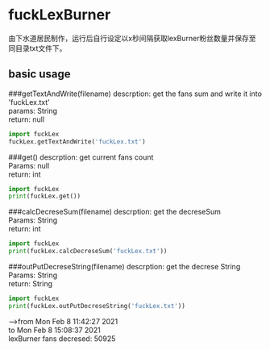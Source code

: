 # fuckLexBurner
由下水道居民制作，运行后自行设定以x秒间隔获取lexBurner粉丝数量并保存至同目录txt文件下。

## basic usage

###getTextAndWrite(filename)
descrption: get the fans sum and write it into 'fuckLex.txt'<br>
params: String<br>
return: null
```python
import fuckLex
fuckLex.getTextAndWrite('fuckLex.txt')
```

###get()
descrption: get current fans count<br>
Params: null<br>
return: int
```python
import fuckLex
print(fuckLex.get())
```

###calcDecreseSum(filename)
descrption: get the decreseSum <br>
Params: String<br>
return: int

```python
import fuckLex
print(fuckLex.calcDecreseSum('fuckLex.txt'))
```

###outPutDecreseString(filename)
descrption: get the decrese String <br>
Params: String<br>
return: String
```python
import fuckLex
print(fuckLex.outPutDecreseString('fuckLex.txt'))
```
-->from  Mon Feb  8 11:42:27 2021<br>
 to  Mon Feb  8 15:08:37 2021<br>
 lexBurner fans decresed: 50925
